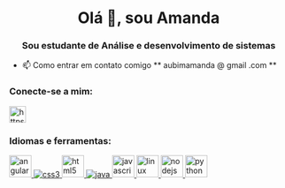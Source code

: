 <h1 align = "center"> Olá 👋, sou Amanda </h1>
<h3 align = "center"> Sou estudante de Análise e desenvolvimento de sistemas </h3>

- 📫 Como entrar em contato comigo ** aubimamanda @ gmail .com **

<h3 align = "left"> Conecte-se a mim: </h3>
<p align = "left">
<a href = "https://linkedin.com/in/https://www.linkedin .com / in / amanda-de-jesus-garcia-65416a142 / "target =" blank "> <img align =" center "src =" https://cdn.jsdelivr.net/npm/simple-icons@3.0. 1 / icons / linkedin.svg "alt =" https://www.linkedin.com/in/amanda-de-jesus-garcia-65416a142/ "height =" 30 "largura =" 40 "/> </a>
</p>

<h3 align = "left"> Idiomas e ferramentas: </h3>
<p align = "left"> <a href="https://angular.io" target="_blank"> <img src = "https://devicons.github.io/devicon/devicon.git/icons/ angularjs / angularjs-original.svg "alt =" angularjs "width =" 40 "height =" 40 "/> </a> <a href =" https://www.w3schools.com/css/ "target =" _blank "> <img src =" https://devicons.github.io/devicon/devicon.git/icons/css3/css3-original-wordmark.svg "alt =" css3 "largura =" 40 "altura =" 40 "/> </a> <a href="https://www.w3.org/html/" target="_blank"> <img src =" https://devicons.github.io/devicon/devicon.git / icons / html5 / html5-original-wordmark.svg "alt =" html5 "width =" 40 "height =" 40 "/> </a> <a href =" https://www.java.com " target = "_ blank"> <img src = "https://devicons.github.io/devicon/devicon.git/icons/java/java-original-wordmark.svg" alt = "java" largura = "40" altura = "40" /> </a> <a href="https://developer.mozilla.org/en-US/docs/Web/JavaScript" target="_blank"> <img src = "https: // devicons.github.io/devicon/devicon.git/icons/javascript/javascript-original.svg "alt =" javascript "width =" 40 "height =" 40 "/> </a> <a href =" https: //www.linux.org / "target =" _ blank "> <img src =" https://devicons.github.io/devicon/devicon.git/icons/linux/linux-original.svg "alt =" linux "width =" 40 " height = "40" /> </a> <a href="https://nodejs.org" target="_blank"> <img src = "https://devicons.github.io/devicon/devicon.git /icons/nodejs/nodejs-original-wordmark.svg "alt =" nodejs "width =" 40 "height =" 40 "/> </a> <a href =" https://www.python.org "target = "_ blank"> <img src = "https://devicons.github.io/devicon/devicon.git/icons/python/python-original.svg" alt = "python" width = "40" height = "40 "/> </ a> </p>
